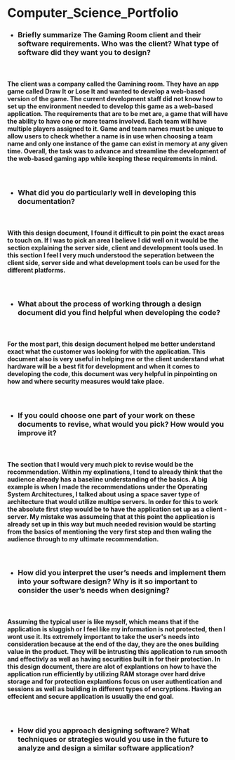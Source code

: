 # Computer_Science_Portfolio



- <h3>Briefly summarize The Gaming Room client and their software requirements. Who was the client? What type of software did they want you to design?</h3>

<br>
    <h4>
    The client was a company called the Gamining room. They have an app game called Draw It or Lose It and wanted to develop a web-based version of the game.  The current development staff did not know how to set up the environment needed to develop this game as a web-based application. The requirements that are to be met are, a game that will have the ability to have one or more teams involved. Each team will have multiple players assigned to it. Game and team names must be unique to allow users to check whether a name is in use when choosing a team name and only one instance of the game can exist in memory at any given time. Overall, the task was to advance and streamline the development of the web-based gaming app while keeping these requirements in mind.</h4>
<br>


-   <h3>What did you do particularly well in developing this documentation?</h3>

<br>

<h4>
    With this design document, I found it difficult to pin point the exact areas to touch on.  If I was to pick an area I believe I did well on it would be the section explaining the server side, client and development tools used.  In this section I feel I very much understood the seperation between the client side, server side and what development tools can be used for the different platforms.
</h4>

<br>

- <h3>What about the process of working through a design document did you find helpful when developing the code?</h3>

<br>

<h4>
For the most part, this design document helped me better understand exact what the customer was looking for with the applicatian. This document also is very useful in helping me or the client understand what hardware will be a best fit for development and when it comes to developing the code, this document was very helpful in pinpointing on how and where security measures would take place.
</h4>

<br>

- <h3>If you could choose one part of your work on these documents to revise, what would you pick? How would you improve it?</h3>

<br>
<h4>
The section that I would very much pick to revise would be the recommendation. Within my explinations, I tend to already think that the audience already has a baseline understanding of the basics.  A big example is when I made the recommendations under the Operating System Architectures, I talked about using a space saver type of architecture that would utilize multipe servers.  In order for this to work the absolute first step would be to have the application set up as a client - server.  My mistake was assumeing that at this point the application is already set up in this way but much needed revision would be starting from the basics of mentioning the very first step and then waling the audience through to my ultimate recommendation.  
</h4>

<br>

- <h3>How did you interpret the user’s needs and implement them into your software design? Why is it so important to consider the user’s needs when designing?</h3>

<br>

<h4>
Assuming the typical user is like myself, which means that if the application is sluggish or I feel like my information is not protected, then I wont use it.  Its extremely important to take the user's needs into consideration because at the end of the day, they are the ones building value in the product. They will be intrusting this application to run smooth and effectivly as well as having securities built in for their protection.  In this design document, there are alot of explantions on how to have the application run efficiently by utilizing RAM storage over hard drive storage and for protection explantions focus on user authentication and sessions as well as building in different types of encryptions.  Having an effecient and secure application is usually the end goal. 
</h4>

<br>

- <h3>How did you approach designing software? What techniques or strategies would you use in the future to analyze and design a similar software application?</h3>

<br>

<h4>

</h4>